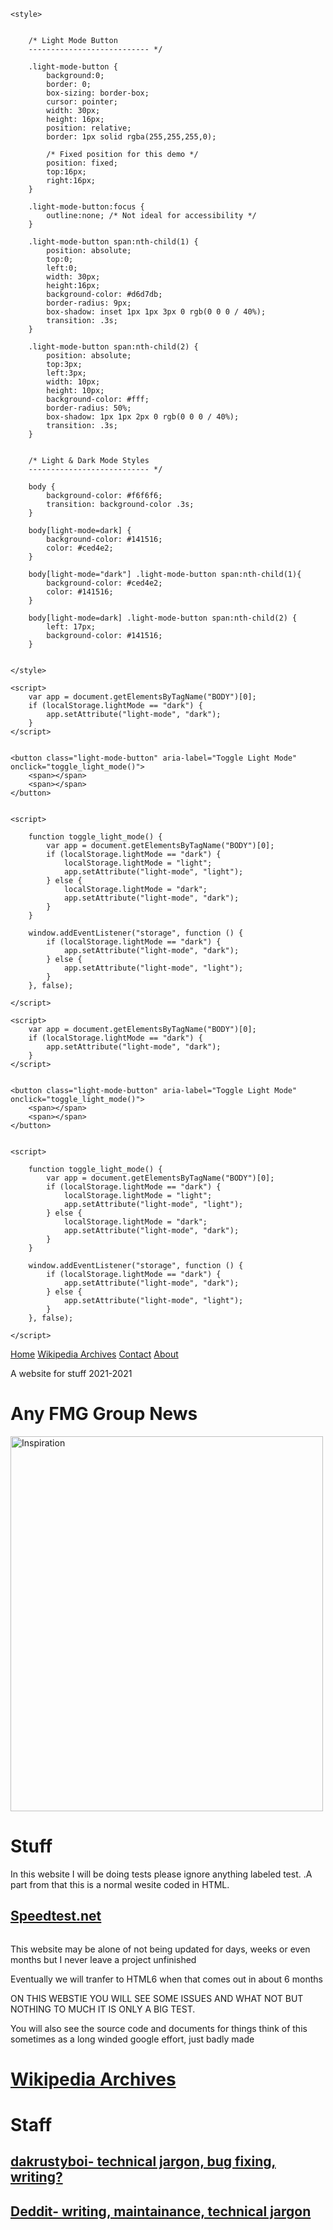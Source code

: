 <html>
<head>
<link rel="stylesheet" href="stylesheet.css">
<title>A testing area- Wow!</title>
    <meta http-equiv="content-type" content="text/html; charset=UTF-8">
    <title>Dark Mode Toggle</title>
    <meta charset="utf-8">
    <meta name="description" content="Dark Mode Toggle Example">
    <meta name="viewport" content="width=device-width, initial-scale=1">
    <meta name="keywords" content="Dark Mode Toggle Example">
	<meta name="author" content="Henry Egloff">
	
    <style>

    	
		/* Light Mode Button
		--------------------------- */ 

		.light-mode-button {
			background:0;
		    border: 0;
		    box-sizing: border-box;
		    cursor: pointer;
		    width: 30px;
		    height: 16px;
		    position: relative;
		    border: 1px solid rgba(255,255,255,0);

		    /* Fixed position for this demo */
		    position: fixed;
		    top:16px;
		    right:16px;
		}

		.light-mode-button:focus {
			outline:none; /* Not ideal for accessibility */
		}

		.light-mode-button span:nth-child(1) {
			position: absolute;
			top:0;
		    left:0;
		    width: 30px;
		    height:16px;
		    background-color: #d6d7db;
		    border-radius: 9px;
		    box-shadow: inset 1px 1px 3px 0 rgb(0 0 0 / 40%);
		    transition: .3s;
		}

		.light-mode-button span:nth-child(2) {
			position: absolute;
			top:3px;
		    left:3px;
		    width: 10px;
		    height: 10px;
		    background-color: #fff;
		    border-radius: 50%;
		    box-shadow: 1px 1px 2px 0 rgb(0 0 0 / 40%);
		    transition: .3s;
		}


		/* Light & Dark Mode Styles
		--------------------------- */ 

		body {
			background-color: #f6f6f6;
            transition: background-color .3s;
        }

		body[light-mode=dark] {
            background-color: #141516;
            color: #ced4e2;
        }

        body[light-mode="dark"] .light-mode-button span:nth-child(1){
            background-color: #ced4e2;
            color: #141516;
        }

        body[light-mode=dark] .light-mode-button span:nth-child(2) {
		    left: 17px;
		    background-color: #141516;
		}


    </style>
</head>

<body light-mode="light">

    <script>
        var app = document.getElementsByTagName("BODY")[0];
        if (localStorage.lightMode == "dark") {
            app.setAttribute("light-mode", "dark");
        }
    </script>


	<button class="light-mode-button" aria-label="Toggle Light Mode" onclick="toggle_light_mode()">
    	<span></span>
    	<span></span>
    </button> 


    <script>
		
        function toggle_light_mode() {
            var app = document.getElementsByTagName("BODY")[0];
            if (localStorage.lightMode == "dark") {
                localStorage.lightMode = "light";
                app.setAttribute("light-mode", "light");
            } else {
                localStorage.lightMode = "dark";
                app.setAttribute("light-mode", "dark");
            }       
        }

		window.addEventListener("storage", function () {
			if (localStorage.lightMode == "dark") {
				app.setAttribute("light-mode", "dark");
			} else {
				app.setAttribute("light-mode", "light");
			}
		}, false);
		
    </script>

  <body light-mode="light">

    <script>
        var app = document.getElementsByTagName("BODY")[0];
        if (localStorage.lightMode == "dark") {
            app.setAttribute("light-mode", "dark");
        }
    </script>


	<button class="light-mode-button" aria-label="Toggle Light Mode" onclick="toggle_light_mode()">
    	<span></span>
    	<span></span>
    </button> 


    <script>
		
        function toggle_light_mode() {
            var app = document.getElementsByTagName("BODY")[0];
            if (localStorage.lightMode == "dark") {
                localStorage.lightMode = "light";
                app.setAttribute("light-mode", "light");
            } else {
                localStorage.lightMode = "dark";
                app.setAttribute("light-mode", "dark");
            }       
        }

		window.addEventListener("storage", function () {
			if (localStorage.lightMode == "dark") {
				app.setAttribute("light-mode", "dark");
			} else {
				app.setAttribute("light-mode", "light");
			}
		}, false);
		
    </script>


<div class="topnav">
  <a class="active" href="#home">Home</a>
  <a href="https://thefmggroup.github.io/wikiarchive">Wikipedia Archives</a>
  <a href="contact">Contact</a>
  <a href="about">About</a>
</div> 
    
<p>A website for stuff 2021-2021</p>

<h1>Any FMG Group News</h1>
 
<img src="https://generated.inspirobot.me/a/bRelEYmaJ7.jpg" alt="Inspiration" class="center" style="width:500px;height:600px;">

<h1>Stuff</h1>

<p>
In this website I will be doing tests please ignore anything labeled test.
.A part from that this is a normal wesite coded in HTML.
</p>
<p><h2><a href="https://www.speedtest.net">Speedtest.net</a></h2></p>
<img class="https://external-content.duckduckgo.com/iu/?u=https%3A%2F%2Flogos-download.com%2Fwp-content%2Fuploads%2F2016%2F09%2FGitHub_logo.png&f=1&nofb=1">
    
<p>This website may be alone of not being updated for days, weeks or even months but I never leave a project unfinished </p>
    
<p>Eventually we will tranfer to HTML6 when that comes out in about 6 months</p>        
    
    
<p>ON THIS WEBSTIE YOU WILL SEE SOME ISSUES AND WHAT NOT BUT NOTHING TO MUCH IT IS ONLY A BIG TEST.</p>



<p>You will also see the source code and documents for things think of this sometimes as a long winded google effort, just badly made</p>
 
<h1><a href="/wikiarchive">Wikipedia Archives</a></h1>
    
<h1> Staff </h1>
<h2><a href="/dakrustyboi">dakrustyboi- technical jargon, bug fixing, writing?</a></h2>
<h2><a href="https://www.youtube.com/channel/UC1NEDcS-XrFCURxCAwValZw">Deddit- writing, maintainance, technical jargon</a></h2>

</body>
</html>
